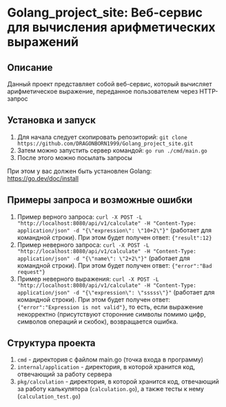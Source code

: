 # Golang_project_site: Веб-сервис для вычисления арифметических выражений

## Описание
Данный проект представляет собой веб-сервис, который вычисляет арифметическое выражение, переданное пользователем через HTTP-запрос

## Установка и запуск
1. Для начала следует скопировать репозиторий:
   ```git clone https://github.com/DRAGONBORN1999/Golang_project_site.git```
2. Затем можно запустить сервер командой:
   ```go run ./cmd/main.go```
3. После этого можно посылать запросы

При этом у вас должен быть установлен Golang: https://go.dev/doc/install

## Примеры запроса и возможные ошибки
1. Пример верного запроса: ```curl -X POST -L "http://localhost:8080/api/v1/calculate" -H "Content-Type: application/json" -d "{\"expression\": \"10+2\"}"``` (работает для командной строки).
При этом будет получен ответ: ```{"result":12}```
2. Пример неверного запроса: ```curl -X POST -L "http://localhost:8080/api/v1/calculate" -H "Content-Type: application/json" -d "{\"name\": \"2+2\"}"``` (работает для командной строки).
При этом будет получен ответ: ```{"error":"Bad request"}```
3. Пример неверного выражения: ```curl -X POST -L "http://localhost:8080/api/v1/calculate" -H "Content-Type: application/json" -d "{\"expression\": \"sssss\"}"``` (работает для командной строки).
При этом будет получен ответ: ```{"error":"Expression is not valid"}```, то есть, если выражение некорректно (присутствуют сторонние символы помимо цифр, символов операций и скобок), возвращается ошибка.

## Структура проекта
1. ```cmd``` - директория с файлом main.go (точка входа в программу)
2. ```internal/application``` - директория, в которой хранится код, отвечающий за работу сервера
3. ```pkg/calculation``` - директория, в которой хранится код, отвечающий за работу калькулятора (```calculation.go```), а также тесты к нему (```calculation_test.go```)
